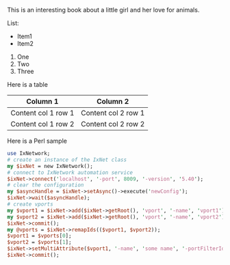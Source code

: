 This is an interesting book about a little girl and her love for animals.

List:

- Item1
- Item2

1. One
2. Two
3. Three

Here is a table

Column 1 | Column 2
------------ | -------------
Content col 1 row 1| Content col 2 row 1
Content col 1 row 2 | Content col 2 row 2


Here is a Perl sample

```Perl
use IxNetwork;
# create an instance of the IxNet class
my $ixNet = new IxNetwork();
# connect to IxNetwork automation service
$ixNet->connect('localhost', '-port', 8009, '-version', '5.40');
# clear the configuration 
my $asyncHandle = $ixNet->setAsync()->execute('newConfig');
$ixNet->wait($asyncHandle);
# create vports
my $vport1 = $ixNet->add($ixNet->getRoot(), 'vport', '-name', 'vport1');
my $vport2 = $ixNet->add($ixNet->getRoot(), 'vport', '-name', 'vport2');
$ixNet->commit();
my @vports = $ixNet->remapIds(($vport1, $vport2));
$vport1 = $vports[0];
$vport2 = $vports[1];
$ixNet->setMultiAttribute($vport1, '-name', 'some name', '-portFilterIds', 'non existent attribute');
$ixNet->commit();

```
